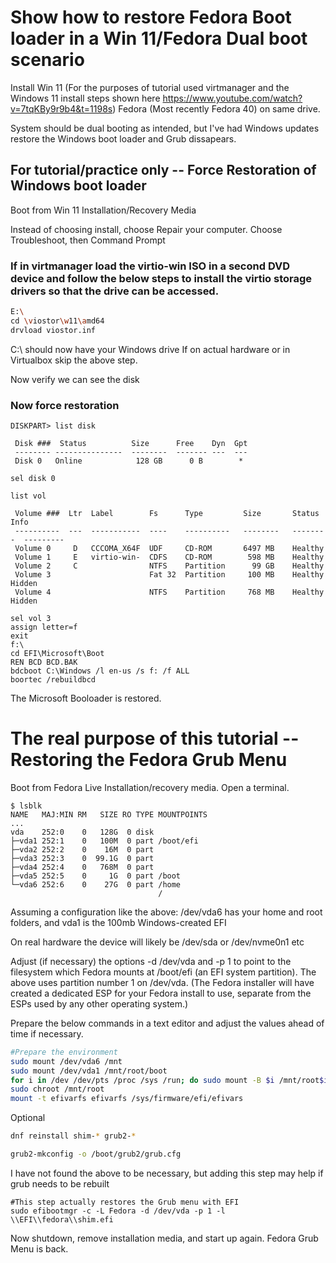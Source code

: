 # Show how to restore Fedora Boot loader in a Win 11/Fedora Dual boot scenario

Install Win 11
(For the purposes of tutorial used virtmanager and the Windows 11 install steps shown here https://www.youtube.com/watch?v=7tqKBy9r9b4&t=1198s)
Fedora (Most recently Fedora 40) on same drive.

System should be dual booting as intended, but I've had Windows updates restore the Windows boot loader and Grub dissapears.

## For tutorial/practice only -- Force Restoration of Windows boot loader

Boot from Win 11 Installation/Recovery Media

Instead of choosing install, choose Repair your computer. Choose Troubleshoot, then Command Prompt

### If in virtmanager load the virtio-win ISO in a second DVD device and follow the below steps to install the virtio storage drivers so that the drive can be accessed.

```sh
E:\
cd \viostor\w11\amd64
drvload viostor.inf
```

C:\ should now have your Windows drive
If on actual hardware or in Virtualbox skip the above step.

Now verify we can see the disk

### Now force restoration

```
DISKPART> list disk

 Disk ###  Status          Size      Free    Dyn  Gpt
 -------- ---------------  --------  ------- ---  ---
 Disk 0   Online            128 GB      0 B        *

sel disk 0

list vol

 Volume ###  Ltr  Label        Fs      Type         Size       Status    Info
 ----------  ---  -----------  ----    ----------   --------   --------  ---------
 Volume 0     D   CCCOMA_X64F  UDF     CD-ROM       6497 MB    Healthy
 Volume 1     E   virtio-win-  CDFS    CD-ROM        598 MB    Healthy
 Volume 2     C                NTFS    Partition      99 GB    Healthy
 Volume 3                      Fat 32  Partition     100 MB    Healthy   Hidden
 Volume 4                      NTFS    Partition     768 MB    Healthy   Hidden

sel vol 3
assign letter=f
exit
f:\
cd EFI\Microsoft\Boot
REN BCD BCD.BAK
bdcboot C:\Windows /l en-us /s f: /f ALL
boortec /rebuildbcd
```

The Microsoft Booloader is restored.

# The real purpose of this tutorial -- Restoring the Fedora Grub Menu

Boot from Fedora Live Installation/recovery media. Open a terminal.

```
$ lsblk
NAME   MAJ:MIN RM   SIZE RO TYPE MOUNTPOINTS
...
vda    252:0    0   128G  0 disk
├─vda1 252:1    0   100M  0 part /boot/efi
├─vda2 252:2    0    16M  0 part
├─vda3 252:3    0  99.1G  0 part
├─vda4 252:4    0   768M  0 part
├─vda5 252:5    0     1G  0 part /boot
└─vda6 252:6    0    27G  0 part /home
                                 /
```

Assuming a configuration like the above:
/dev/vda6 has your home and root folders, and vda1 is the 100mb Windows-created EFI

On real hardware the device will likely be /dev/sda or /dev/nvme0n1 etc

Adjust (if necessary) the options -d /dev/vda and -p 1 to point to the filesystem which Fedora mounts at /boot/efi (an EFI system partition).
The above uses partition number 1 on /dev/vda.
(The Fedora installer will have created a dedicated ESP for your Fedora install to use, separate from the ESPs used by any other operating system.)

Prepare the below commands in a text editor and adjust the values ahead of time if necessary.

```sh
#Prepare the environment
sudo mount /dev/vda6 /mnt
sudo mount /dev/vda1 /mnt/root/boot
for i in /dev /dev/pts /proc /sys /run; do sudo mount -B $i /mnt/root$i; done
sudo chroot /mnt/root
mount -t efivarfs efivarfs /sys/firmware/efi/efivars
```

Optional

```sh
dnf reinstall shim-* grub2-*

grub2-mkconfig -o /boot/grub2/grub.cfg
```

I have not found the above to be necessary, but adding this step may help if grub needs to be rebuilt

```
#This step actually restores the Grub menu with EFI
sudo efibootmgr -c -L Fedora -d /dev/vda -p 1 -l \\EFI\\fedora\\shim.efi
```

Now shutdown, remove installation media, and start up again. Fedora Grub Menu is back.
